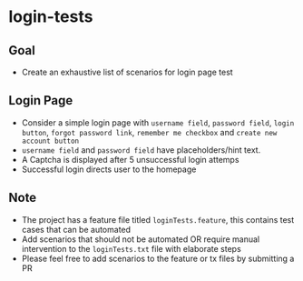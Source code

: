# login-tests

## Goal
* Create an exhaustive list of scenarios for login page test

## Login Page
* Consider a simple login page with `username field`, `password field`, `login button`, `forgot password link`, `remember me checkbox` and `create new account button` 
* `username field` and `password field` have placeholders/hint text.
* A Captcha is displayed after 5 unsuccessful login attemps
* Successful login directs user to the homepage

## Note
* The project has a feature file titled `loginTests.feature`, this contains test cases that can be automated
* Add scenarios that should not be automated OR require manual intervention to the `loginTests.txt` file with elaborate steps
* Please feel free to add  scenarios to the feature or tx files by submitting a PR